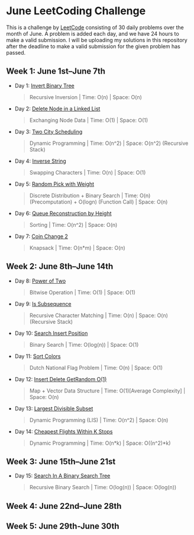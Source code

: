 # June LeetCoding Challenge

This is a challenge by [LeetCode](https://leetcode.com/explore/featured/card/june-leetcoding-challenge/) consisting of 30 daily problems over the month of June. A problem is added each day, and we have 24 hours to make a valid submission. I will be uploading my solutions in this repository after the deadline to make a valid submission for the given problem has passed.

## Week 1: June 1st–June 7th

* Day 1: [Invert Binary Tree](https://leetcode.com/explore/featured/card/june-leetcoding-challenge/539/week-1-june-1st-june-7th/3347/)

    > Recursive Inversion | 
    > Time: O(n) |
    > Space: O(n)

* Day 2: [Delete Node in a Linked List](https://leetcode.com/explore/featured/card/june-leetcoding-challenge/539/week-1-june-1st-june-7th/3348/)

    > Exchanging Node Data | 
    > Time: O(1) |
    > Space: O(1)

* Day 3: [Two City Scheduling](https://leetcode.com/explore/featured/card/june-leetcoding-challenge/539/week-1-june-1st-june-7th/3349/)

    > Dynamic Programming |
    > Time: O(n^2) |
    > Space: O(n^2) (Recursive Stack)

* Day 4: [Inverse String](https://leetcode.com/explore/featured/card/june-leetcoding-challenge/539/week-1-june-1st-june-7th/3350/)

    > Swapping Characters |
    > Time: O(n) |
    > Space: O(1)

* Day 5: [Random Pick with Weight](https://leetcode.com/explore/featured/card/june-leetcoding-challenge/539/week-1-june-1st-june-7th/3351/)

    > Discrete Distribution + Binary Search |
    > Time: O(n) (Precomputation) + O(logn) (Function Call) |
    > Space: O(n) 

* Day 6: [Queue Reconstruction by Height](https://leetcode.com/explore/featured/card/june-leetcoding-challenge/539/week-1-june-1st-june-7th/3352/)

    > Sorting |
    > Time: O(n^2) |
    > Space: O(n) 

* Day 7: [Coin Change 2](https://leetcode.com/explore/featured/card/june-leetcoding-challenge/539/week-1-june-1st-june-7th/3353/)

    > Knapsack |
    > Time: O(n*m) |
    > Space: O(n)

## Week 2: June 8th–June 14th

* Day 8: [Power of Two](https://leetcode.com/explore/featured/card/june-leetcoding-challenge/540/week-2-june-8th-june-14th/3354/)

    > Bitwise Operation |
    > Time: O(1) |
    > Space: O(1)

* Day 9: [Is Subsequence](https://leetcode.com/explore/featured/card/june-leetcoding-challenge/540/week-2-june-8th-june-14th/3355/)

    > Recursive Character Matching |
    > Time: O(n) |
    > Space: O(n) (Recursive Stack)

* Day 10: [Search Insert Position](https://leetcode.com/explore/featured/card/june-leetcoding-challenge/540/week-2-june-8th-june-14th/3356/)

    > Binary Search |
    > Time: O(log(n)) |
    > Space: O(1)   

* Day 11: [Sort Colors](https://leetcode.com/explore/featured/card/june-leetcoding-challenge/540/week-2-june-8th-june-14th/3357/)

    > Dutch National Flag Problem |
    > Time: O(n) |
    > Space: O(1)

* Day 12: [Insert Delete GetRandom O(1)](https://leetcode.com/explore/featured/card/june-leetcoding-challenge/540/week-2-june-8th-june-14th/3358/)

    > Map + Vector Data Structure |
    > Time: O(1)[Average Complexity] |
    > Space: O(n)

* Day 13: [Largest Divisible Subset](https://leetcode.com/explore/featured/card/june-leetcoding-challenge/540/week-2-june-8th-june-14th/3359/)

    > Dynamic Programming (LIS) |
    > Time: O(n^2) |
    > Space: O(n)

* Day 14: [Cheapest Flights Within K Stops](https://leetcode.com/explore/featured/card/june-leetcoding-challenge/540/week-2-june-8th-june-14th/3360/)

    > Dynamic Programming |
    > Time: O(n*k) |
    > Space: O((n^2)*k)

## Week 3: June 15th–June 21st

* Day 15: [Search In A Binary Search Tree](https://leetcode.com/explore/featured/card/june-leetcoding-challenge/540/week-2-june-8th-june-14th/3361/)

    > Recursive Binary Search |
    > Time: O(log(n)) |
    > Space: O(log(n))

## Week 4: June 22nd–June 28th

## Week 5: June 29th-June 30th
